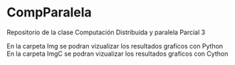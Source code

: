 # CompParalela
Repositorio de la clase Computación Distribuida y paralela Parcial 3

En la carpeta Img se podran vizualizar los resultados graficos con Python 
En la carpeta ImgC se podran vizualizar los resultados graficos con Cython

